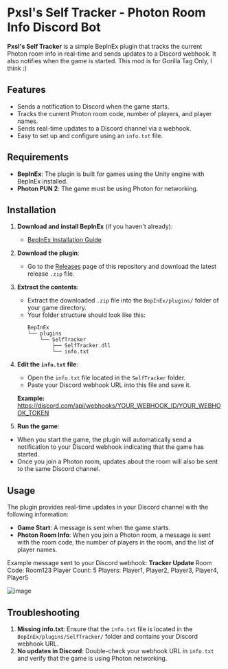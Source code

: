 # Pxsl's Self Tracker - Photon Room Info Discord Bot

**Pxsl's Self Tracker** is a simple BepInEx plugin that tracks the current Photon room info in real-time and sends updates to a Discord webhook. It also notifies when the game is started. This mod is for Gorilla Tag Only, I think :)

## Features
- Sends a notification to Discord when the game starts.
- Tracks the current Photon room code, number of players, and player names.
- Sends real-time updates to a Discord channel via a webhook.
- Easy to set up and configure using an `info.txt` file.

## Requirements
- **BepInEx**: The plugin is built for games using the Unity engine with BepInEx installed.
- **Photon PUN 2**: The game must be using Photon for networking.

## Installation

1. **Download and install BepInEx** (if you haven't already):
   - [BepInEx Installation Guide](https://bepinex.github.io/bepinex_docs/master/articles/user_guide/installation/index.html)
   
2. **Download the plugin**:
   - Go to the [Releases](https://github.com/your-repo-name/releases) page of this repository and download the latest release `.zip` file.

3. **Extract the contents**:
   - Extract the downloaded `.zip` file into the `BepInEx/plugins/` folder of your game directory.
   - Your folder structure should look like this:
     ```
     BepInEx
     └── plugins
         └── SelfTracker
             ├── SelfTracker.dll
             └── info.txt
     ```

4. **Edit the `info.txt` file**:
   - Open the `info.txt` file located in the `SelfTracker` folder.
   - Paste your Discord webhook URL into this file and save it.

   **Example:**
   https://discord.com/api/webhooks/YOUR_WEBHOOK_ID/YOUR_WEBHOOK_TOKEN


5. **Run the game**:
- When you start the game, the plugin will automatically send a notification to your Discord webhook indicating that the game has started.
- Once you join a Photon room, updates about the room will also be sent to the same Discord channel.

## Usage

The plugin provides real-time updates in your Discord channel with the following information:
- **Game Start**: A message is sent when the game starts.
- **Photon Room Info**: When you join a Photon room, a message is sent with the room code, the number of players in the room, and the list of player names.

Example message sent to your Discord webhook:
**Tracker Update** Room Code: Room123 Player Count: 5 Players: Player1, Player2, Player3, Player4, Player5

![image](https://github.com/user-attachments/assets/d96ef499-cc42-4bee-9277-ec510fcc9921)


## Troubleshooting
1. **Missing info.txt**: Ensure that the `info.txt` file is located in the `BepInEx/plugins/SelfTracker/` folder and contains your Discord webhook URL.
2. **No updates in Discord**: Double-check your webhook URL in `info.txt` and verify that the game is using Photon networking.
